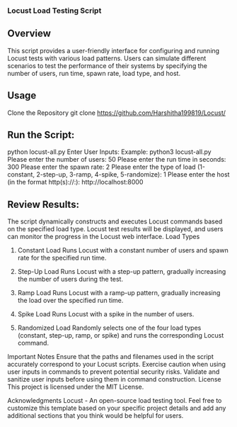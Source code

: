 ### Locust Load Testing Script
## Overview
This script provides a user-friendly interface for configuring and running Locust tests with various load patterns. Users can simulate different scenarios to test the performance of their systems by specifying the number of users, run time, spawn rate, load type, and host.

## Usage
Clone the Repository
git clone https://github.com/Harshitha199819/Locust/

## Run the Script:
python locust-all.py
Enter User Inputs:
Example:
python3 locust-all.py 
Please enter the number of users: 50
Please enter the run time in seconds: 300
Please enter the spawn rate: 2
Please enter the type of load (1-constant, 2-step-up, 3-ramp, 4-spike, 5-randomize): 1
Please enter the host (in the format http(s)://<IP>:<port>): http://localhost:8000

## Review Results:

The script dynamically constructs and executes Locust commands based on the specified load type. Locust test results will be displayed, and users can monitor the progress in the Locust web interface.
Load Types
1. Constant Load
Runs Locust with a constant number of users and spawn rate for the specified run time.

2. Step-Up Load
Runs Locust with a step-up pattern, gradually increasing the number of users during the test.

3. Ramp Load
Runs Locust with a ramp-up pattern, gradually increasing the load over the specified run time.

4. Spike Load
Runs Locust with a spike in the number of users.

5. Randomized Load
Randomly selects one of the four load types (constant, step-up, ramp, or spike) and runs the corresponding Locust command.

Important Notes
Ensure that the paths and filenames used in the script accurately correspond to your Locust scripts.
Exercise caution when using user inputs in commands to prevent potential security risks. Validate and sanitize user inputs before using them in command construction.
License
This project is licensed under the MIT License.

Acknowledgments
Locust - An open-source load testing tool.
Feel free to customize this template based on your specific project details and add any additional sections that you think would be helpful for users.





